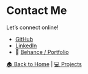 
# Contact Me

Let’s connect online!

- [GitHub](https://github.com/ShalluCa10)
-  [LinkedIn](https://www.linkedin.com/in/shallu-sameera-aa5b85280/)
- 🧠 [Behance / Portfolio](https://yourportfolio.link)

[🏠 Back to Home](./index.md) | [💻 Projects](./projects.md)

